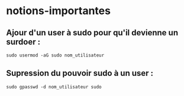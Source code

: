 # notions-importantes

## Ajour d'un user à sudo pour qu'il devienne un surdoer :
	
	sudo usermod -aG sudo nom_utilisateur

## Supression du pouvoir sudo à un user :

	sudo gpasswd -d nom_utilisateur sudo

